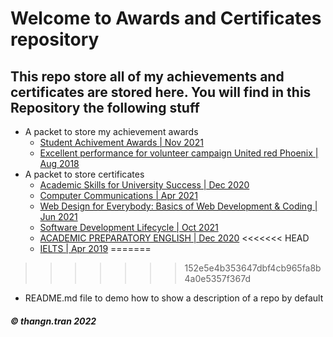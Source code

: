 # Welcome to Awards and Certificates repository
## This repo store all of my achievements and certificates are stored here. You will find in this Repository the following stuff


* A packet to store my achievement awards
  * [Student Achivement Awards | Nov 2021](https://raw.githubusercontent.com/thangtn2101/Awards-Certificate/main/Awards/StudentAchivementAwards.jpg)
  * [Excellent performance for volunteer campaign United red Phoenix | Aug 2018](https://raw.githubusercontent.com/thangtn2101/Awards-Certificate/main/Awards/campaignUnitedredPhoenix.jpg)
* A packet to store certificates
  * [Academic Skills for University Success | Dec 2020](https://www.coursera.org/account/accomplishments/specialization/certificate/CZ78SZVUGK9P)
  * [Computer Communications | Apr 2021](https://www.coursera.org/account/accomplishments/specialization/certificate/JU5NV8QJLS6T)
  * [Web Design for Everybody: Basics of Web Development & Coding | Jun 2021](https://www.coursera.org/account/accomplishments/specialization/certificate/AJV88YUAYFFE)
  * [Software Development Lifecycle | Oct 2021](https://www.coursera.org/account/accomplishments/specialization/certificate/VFAXD6MA2FR7)
  * [ACADEMIC PREPARATORY ENGLISH | Dec 2020](https://fap.fpt.edu.vn/Report/Awa.aspx?id=wrxojWToq34%3d)
<<<<<<< HEAD
  * [IELTS | Apr 2019]()
=======
  
>>>>>>> 152e5e4b353647dbf4cb965fa8b4a0e5357f367d
* README.md file to demo how to show a description of a repo by default



##### © thangn.tran 2022
